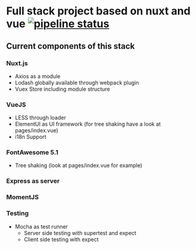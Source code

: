 # Full stack project based on nuxt and vue [![pipeline status](https://gitlab.projects-by-me.de/playground/nuxt-full-stack/badges/master/pipeline.svg)](https://gitlab.projects-by-me.de/playground/nuxt-full-stack/commits/master)

## Current components of this stack

### Nuxt.js

* Axios as a module
* Lodash globally available through webpack plugin
* Vuex Store including module structure

### VueJS

* LESS through loader
* ElementUI as UI framework (for tree shaking have a look at pages/index.vue)
* i18n Support

### FontAwesome 5.1

* Tree shaking (look at pages/index.vue for example)

### Express as server

### MomentJS

### Testing
* Mocha as test runner
    * Server side testing with supertest and expect
    * Client side testing with expect
